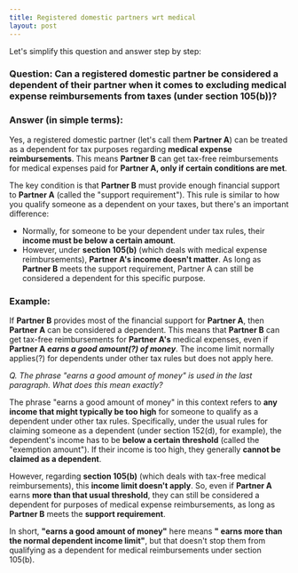 ```yaml
---
title: Registered domestic partners wrt medical
layout: post
---
```


Let's simplify this question and answer step by step:

### Question: Can a registered domestic partner be considered a dependent of their partner when it comes to excluding medical expense reimbursements from taxes (under section 105(b))?

### Answer (in simple terms):
Yes, a registered domestic partner (let's call them **Partner A**) can be treated as a dependent for tax purposes regarding **medical expense reimbursements**. This means **Partner B** can get tax-free reimbursements for medical expenses paid for **Partner A, only if certain conditions are met**.

The key condition is that **Partner B** must provide enough financial support to **Partner A** (called the "support requirement"). This rule is similar to how you qualify someone as a dependent on your taxes, but there's an important difference:
- Normally, for someone to be your dependent under tax rules, their **income must be below a certain amount**.
- However, under **section 105(b)** (which deals with medical expense reimbursements), **Partner A's income doesn't matter**. As long as **Partner B** meets the support requirement, Partner A can still be considered a dependent for this specific purpose.

### Example:
If **Partner B** provides most of the financial support for **Partner A**, then **Partner A** can be considered a dependent. This means that **Partner B** can get tax-free reimbursements for **Partner A's** medical expenses, even if **Partner A** ***earns a good amount(?) of money***. The income limit normally applies(?) for dependents under other tax rules but does not apply here.

*Q. The phrase "earns a good amount of money" is used in the last paragraph. What does this mean exactly?*

The phrase "earns a good amount of money" in this context refers to **any income that might typically be too high** for someone to qualify as a dependent under other tax rules. Specifically, under the usual rules for claiming someone as a dependent (under section 152(d), for example), the dependent's income has to be **below a certain threshold** (called the "exemption amount"). If their income is too high, they generally **cannot be claimed as a dependent**.

However, regarding **section 105(b)** (which deals with tax-free medical reimbursements), this **income limit doesn't apply**. So, even if **Partner A** earns **more than that usual threshold**, they can still be considered a dependent for purposes of medical expense reimbursements, as long as **Partner B** meets the **support requirement**.

In short, **"earns a good amount of money"** here means **" earns more than the normal dependent income limit"**, but that doesn't stop them from qualifying as a dependent for medical reimbursements under section 105(b).